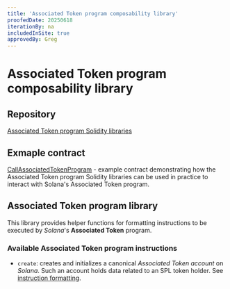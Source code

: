 ```yaml
---
title: 'Associated Token program composability library'
proofedDate: 20250618
iterationBy: na
includedInSite: true
approvedBy: Greg
---
```


# Associated Token program composability library

## Repository

[Associated Token program Solidity libraries](https://github.com/neonevm/neon-contracts/tree/main/solidity-composability-libraries/contracts/composability/libraries/associated-token-program/README.md)

## Exmaple contract
[CallAssociatedTokenProgram](https://github.com/neonevm/neon-contracts/tree/main/solidity-composability-libraries/contracts/composability/CallAssociatedTokenProgram.sol) - example contract demonstrating how the Associated Token program Solidity libraries can be used in practice to interact with Solana's Associated Token program.

## Associated Token program library
    
This library provides helper functions for formatting instructions to be executed by _Solana_'s **Associated Token** 
program.

### Available Associated Token program instructions

- `create`: creates and initializes a canonical _Associated Token account_ on _Solana_. Such an account holds 
data related to an SPL token holder. See [instruction formatting](https://github.com/neonevm/neon-contracts/tree/main/solidity-composability-libraries/contracts/composability/libraries/associated-token-program/LibAssociatedTokenProgram.sol).
